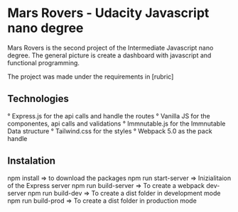 # Mars Rovers - Udacity Javascript nano degree

Mars Rovers is the second project of the Intermediate Javascript nano degree.
The general picture is create a dashboard with javascript and functional programming.

The project was made under the requirements in [rubric]

## Technologies

° Express.js for the api calls and handle the routes
° Vanilla JS for the componentes, api calls and validations
° Immnutable.js for the Immnutable Data structure
° Tailwind.css for the styles
° Webpack 5.0 as the pack handle

## Instalation

npm install => to download the packages
npm run start-server => Inizialitaion of the Express server
npm run build-server => To create a webpack dev-server
npm run build-dev => To create a dist folder in development mode
npm run build-prod => To create a dist folder in production mode
